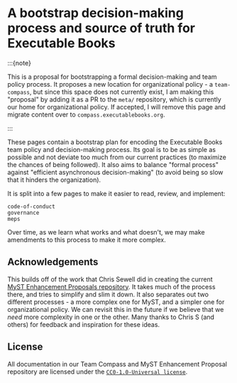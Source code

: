 # A bootstrap decision-making process and source of truth for Executable Books


:::{note}

This is a proposal for bootstrapping a formal decision-making and team policy process.
It proposes a new location for organizational policy - a `team-compass`, but since this space does not currently exist, I am making this "proposal" by adding it as a PR to the `meta/` repository, which is currently our home for organizational policy. If accepted, I will remove this page and migrate content over to `compass.executablebooks.org`.

:::

These pages contain a bootstrap plan for encoding the Executable Books team policy and decision-making process. Its goal is to be as simple as possible and not deviate too much from our current practices (to maximize the chances of being followed). It also aims to balance "formal process" against "efficient asynchronous decision-making" (to avoid being so slow that it hinders the organization).

It is split into a few pages to make it easier to read, review, and implement:

```{toctree}
code-of-conduct
governance
meps
```

Over time, as we learn what works and what doesn't, we may make amendments to this process to make it more complex.

## Acknowledgements

This builds off of the work that Chris Sewell did in creating the current [MyST Enhancement Proposals repository](https://myst-enhancement-proposals.readthedocs.io/en/latest/mep-0001.html). It takes much of the process there, and tries to simplify and slim it down. It also separates out two different processes - a more complex one for MyST, and a simpler one for organizational policy. We can revisit this in the future if we believe that we _need_ more complexity in one or the other. Many thanks to Chris S (and others) for feedback and inspiration for these ideas.


## License

All documentation in our Team Compass and MyST Enhancement Proposal repository are licensed under the [`CC0-1.0-Universal license`](https://creativecommons.org/publicdomain/zero/1.0/).
